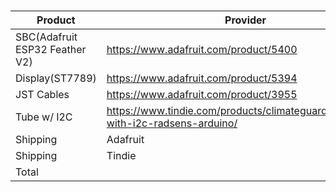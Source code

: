 
# 

| Product | Provider | Price |
| --- | --- | --- |
| SBC(Adafruit ESP32 Feather V2) | https://www.adafruit.com/product/5400 | 19.95$ |
| Display(ST7789) | https://www.adafruit.com/product/5394 | 17.50$ |
| JST Cables | https://www.adafruit.com/product/3955 | 1.50$ |
| Tube w/ I2C | https://www.tindie.com/products/climateguard/dosimeter-with-i2c-radsens-arduino/ | 53.00$ |
| Shipping | Adafruit | |
| Shipping | Tindie | | 
| Total | | | 
